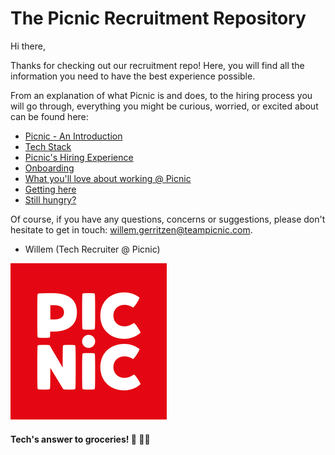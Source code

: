 ﻿# The Picnic Recruitment Repository

Hi there,

Thanks for checking out our recruitment repo! Here, you will find all the information you need to have the best experience possible.

From an explanation of what Picnic is and does, to the hiring process you will go through, everything you might be curious, worried, or excited about can be found here:

- [Picnic - An Introduction](Intro.md)
- [Tech Stack](Tech_Stack.md)
- [Picnic's Hiring Experience](Hiring_Process.md)
- [Onboarding](onboarding.md)
- [What you'll love about working @ Picnic](What_love_Picnic.md)
- [Getting here](map.md)
- [Still hungry?](hungry.md)

Of course, if you have any questions, concerns or suggestions, please don't hesitate to get in touch: willem.gerritzen@teampicnic.com.

- Willem (Tech Recruiter @ Picnic)

[![Picnic Logo](Images/Picnic_logo.png)](https://join.picnic.app)

#### Tech's answer to groceries! 🥑 🥐🍎
